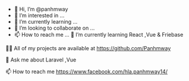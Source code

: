 - 👋 Hi, I’m @panhmway
- 👀 I’m interested in ...
- 🌱 I’m currently learning ...
- 💞️ I’m looking to collaborate on ...
- 📫 How to reach me ...
🌱 I’m currently learning React ,Vue & Friebase

👨‍💻 All of my projects are available at https://github.com/Panhmway

💬 Ask me about Laravel ,Vue

📫 How to reach me https://www.facebook.com/hla.panhmway14/


<!---
htetlinaungaws/htetlinaungaws is a ✨ special ✨ repository because its `README.md` (this file) appears on your GitHub profile.
You can click the Preview link to take a look at your changes.
--->
